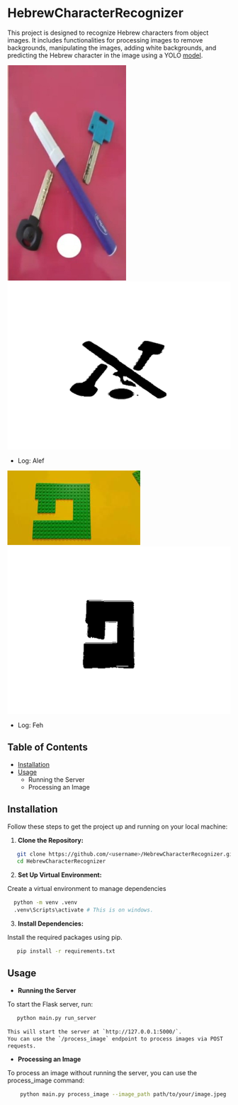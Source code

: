 ﻿# HebrewCharacterRecognizer

This project is designed to recognize Hebrew characters from object images. It includes functionalities for processing images to remove backgrounds, manipulating the images, adding white backgrounds, and predicting the Hebrew character in the image using a YOLO [model](https://universe.roboflow.com/cuniformcustom/hebrewdetection).


![An 'alef' object](example_images/test1.jpeg)
![Output image1](example_images/output1.png)
- Log: Alef

![A 'Feh' object](example_images/test4.jpeg)
![Output image4](example_images/output4.png)
- Log: Feh

## Table of Contents

- [Installation](#installation)
- [Usage](#usage)
  - Running the Server
  - Processing an Image

## Installation

Follow these steps to get the project up and running on your local machine:

1. **Clone the Repository:**

```bash
   git clone https://github.com/<username>/HebrewCharacterRecognizer.git
   cd HebrewCharacterRecognizer
```

2. **Set Up Virtual Environment:**

Create a virtual environment to manage dependencies
  ```bash
    python -m venv .venv
    .venv\Scripts\activate # This is on windows.
  ```

3. **Install Dependencies:**

Install the required packages using pip.
 ```bash
    pip install -r requirements.txt
```

## Usage

- **Running the Server**

To start the Flask server, run:
 ```bash
    python main.py run_server
```
    
    This will start the server at `http://127.0.0.1:5000/`.
    You can use the `/process_image` endpoint to process images via POST requests.

- **Processing an Image**

To process an image without running the server, you can use the process_image command:
```bash
    python main.py process_image --image_path path/to/your/image.jpeg
```
